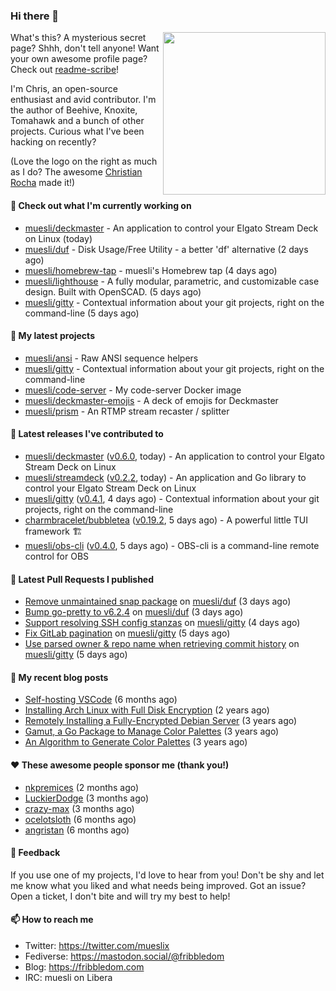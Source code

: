### Hi there 👋

<img align="right" src="https://raw.githubusercontent.com/muesli/muesli/master/assets/termenv.png" width="260">

What's this? A mysterious secret page? Shhh, don't tell anyone!
Want your own awesome profile page? Check out [readme-scribe](https://github.com/muesli/readme-scribe)!

I'm Chris, an open-source enthusiast and avid contributor. I'm the author of Beehive, Knoxite, Tomahawk and a bunch
of other projects. Curious what I've been hacking on recently?

(Love the logo on the right as much as I do? The awesome [Christian Rocha](https://github.com/meowgorithm/) made it!)

#### 👷 Check out what I'm currently working on

- [muesli/deckmaster](https://github.com/muesli/deckmaster) - An application to control your Elgato Stream Deck on Linux (today)
- [muesli/duf](https://github.com/muesli/duf) - Disk Usage/Free Utility - a better &#39;df&#39; alternative (2 days ago)
- [muesli/homebrew-tap](https://github.com/muesli/homebrew-tap) - muesli&#39;s Homebrew tap (4 days ago)
- [muesli/lighthouse](https://github.com/muesli/lighthouse) - A fully modular, parametric, and customizable case design. Built with OpenSCAD. (5 days ago)
- [muesli/gitty](https://github.com/muesli/gitty) - Contextual information about your git projects, right on the command-line (5 days ago)

#### 🌱 My latest projects

- [muesli/ansi](https://github.com/muesli/ansi) - Raw ANSI sequence helpers
- [muesli/gitty](https://github.com/muesli/gitty) - Contextual information about your git projects, right on the command-line
- [muesli/code-server](https://github.com/muesli/code-server) - My code-server Docker image
- [muesli/deckmaster-emojis](https://github.com/muesli/deckmaster-emojis) - A deck of emojis for Deckmaster
- [muesli/prism](https://github.com/muesli/prism) - An RTMP stream recaster / splitter

#### 🔭 Latest releases I've contributed to

- [muesli/deckmaster](https://github.com/muesli/deckmaster) ([v0.6.0](https://github.com/muesli/deckmaster/releases/tag/v0.6.0), today) - An application to control your Elgato Stream Deck on Linux
- [muesli/streamdeck](https://github.com/muesli/streamdeck) ([v0.2.2](https://github.com/muesli/streamdeck/releases/tag/v0.2.2), today) - An application and Go library to control your Elgato Stream Deck on Linux
- [muesli/gitty](https://github.com/muesli/gitty) ([v0.4.1](https://github.com/muesli/gitty/releases/tag/v0.4.1), 4 days ago) - Contextual information about your git projects, right on the command-line
- [charmbracelet/bubbletea](https://github.com/charmbracelet/bubbletea) ([v0.19.2](https://github.com/charmbracelet/bubbletea/releases/tag/v0.19.2), 5 days ago) - A powerful little TUI framework 🏗
- [muesli/obs-cli](https://github.com/muesli/obs-cli) ([v0.4.0](https://github.com/muesli/obs-cli/releases/tag/v0.4.0), 5 days ago) - OBS-cli is a command-line remote control for OBS

#### 🔨 Latest Pull Requests I published

- [Remove unmaintained snap package](https://github.com/muesli/duf/pull/150) on [muesli/duf](https://github.com/muesli/duf) (3 days ago)
- [Bump go-pretty to v6.2.4](https://github.com/muesli/duf/pull/149) on [muesli/duf](https://github.com/muesli/duf) (3 days ago)
- [Support resolving SSH config stanzas](https://github.com/muesli/gitty/pull/25) on [muesli/gitty](https://github.com/muesli/gitty) (4 days ago)
- [Fix GitLab pagination](https://github.com/muesli/gitty/pull/24) on [muesli/gitty](https://github.com/muesli/gitty) (5 days ago)
- [Use parsed owner &amp; repo name when retrieving commit history](https://github.com/muesli/gitty/pull/23) on [muesli/gitty](https://github.com/muesli/gitty) (5 days ago)

#### 📜 My recent blog posts

- [Self-hosting VSCode](https://fribbledom.com/posts/selfhosting-vscode/) (6 months ago)
- [Installing Arch Linux with Full Disk Encryption](https://fribbledom.com/posts/encrypted-arch-install/) (2 years ago)
- [Remotely Installing a Fully-Encrypted Debian Server](https://fribbledom.com/posts/encrypted-remote-debian-install/) (3 years ago)
- [Gamut, a Go Package to Manage Color Palettes](https://fribbledom.com/posts/gamut-package-to-handle-color-palettes/) (3 years ago)
- [An Algorithm to Generate Color Palettes](https://fribbledom.com/posts/an-algorithm-to-generate-color-palettes/) (3 years ago)

#### ❤️ These awesome people sponsor me (thank you!)

- [nkpremices](https://github.com/nkpremices) (2 months ago)
- [LuckierDodge](https://github.com/LuckierDodge) (3 months ago)
- [crazy-max](https://github.com/crazy-max) (3 months ago)
- [ocelotsloth](https://github.com/ocelotsloth) (6 months ago)
- [angristan](https://github.com/angristan) (6 months ago)

#### 💬 Feedback

If you use one of my projects, I'd love to hear from you! Don't be shy and let me know what you liked
and what needs being improved. Got an issue? Open a ticket, I don't bite and will try my best to help!

#### 📫 How to reach me

- Twitter: https://twitter.com/mueslix
- Fediverse: https://mastodon.social/@fribbledom
- Blog: https://fribbledom.com
- IRC: muesli on Libera
